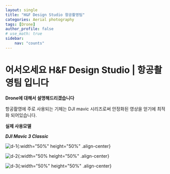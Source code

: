 ```yaml
---
layout: single
title: "H&F Design Studio 항공촬영팀"
categories: Aerial photography
tags: [Drone]
author_profile: false
# use_math: true
sidebar:
    nav: "counts"
---
```

# 어서오세요 H&F Design Studio | 항공촬영팀 입니다

**Drone에 대해서 설명해드리겠습니다**

항공촬영에 주로 사용되는 기체는 DJI mavic 시리즈로써 
안정화된 영상을 얻기에 최적화 되어있습니다.

**실제 사용모델** 

***DJI Mavic 3 Classic***

![d-1]({{site.url}}/images/2023-03-25-eleven/d-1.jpeg){:width="50%" height="50%" .align-center}



![d-2]({{site.url}}/images/2023-03-25-eleven/d-2.jpeg){:width="50% height="50%" .align-center}


![d-3]({{site.url}}/images/2023-03-25-eleven/d-3.jpeg){:width="50%" height="50%" .align-center}
